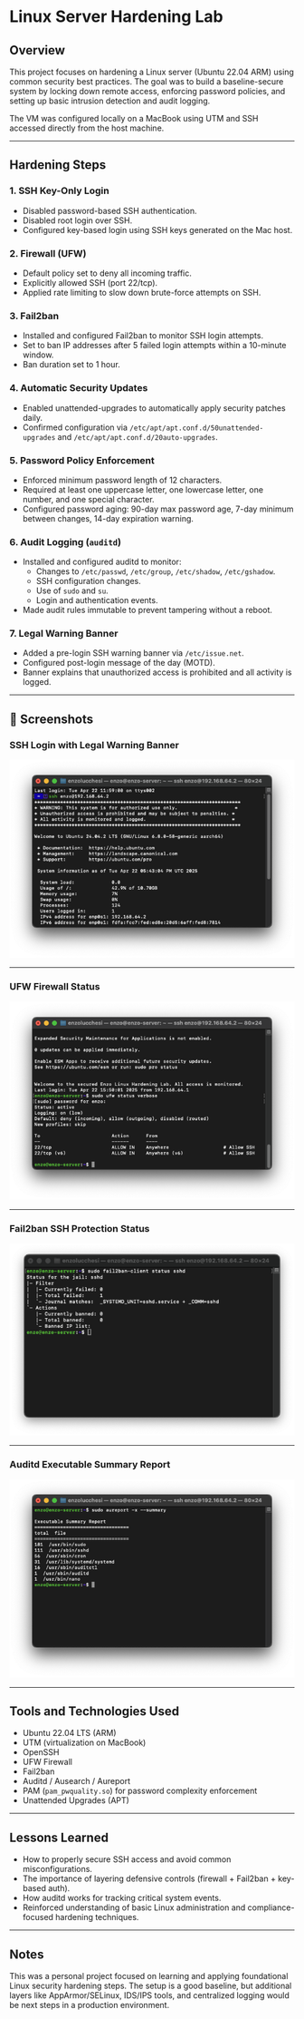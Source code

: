 # Linux Server Hardening Lab

## Overview
This project focuses on hardening a Linux server (Ubuntu 22.04 ARM) using common security best practices. The goal was to build a baseline-secure system by locking down remote access, enforcing password policies, and setting up basic intrusion detection and audit logging.

The VM was configured locally on a MacBook using UTM and SSH accessed directly from the host machine.

---

## Hardening Steps

### 1. SSH Key-Only Login
- Disabled password-based SSH authentication.
- Disabled root login over SSH.
- Configured key-based login using SSH keys generated on the Mac host.

### 2. Firewall (UFW)
- Default policy set to deny all incoming traffic.
- Explicitly allowed SSH (port 22/tcp).
- Applied rate limiting to slow down brute-force attempts on SSH.

### 3. Fail2ban
- Installed and configured Fail2ban to monitor SSH login attempts.
- Set to ban IP addresses after 5 failed login attempts within a 10-minute window.
- Ban duration set to 1 hour.

### 4. Automatic Security Updates
- Enabled unattended-upgrades to automatically apply security patches daily.
- Confirmed configuration via `/etc/apt/apt.conf.d/50unattended-upgrades` and `/etc/apt/apt.conf.d/20auto-upgrades`.

### 5. Password Policy Enforcement
- Enforced minimum password length of 12 characters.
- Required at least one uppercase letter, one lowercase letter, one number, and one special character.
- Configured password aging: 90-day max password age, 7-day minimum between changes, 14-day expiration warning.

### 6. Audit Logging (`auditd`)
- Installed and configured auditd to monitor:
  - Changes to `/etc/passwd`, `/etc/group`, `/etc/shadow`, `/etc/gshadow`.
  - SSH configuration changes.
  - Use of `sudo` and `su`.
  - Login and authentication events.
- Made audit rules immutable to prevent tampering without a reboot.

### 7. Legal Warning Banner
- Added a pre-login SSH warning banner via `/etc/issue.net`.
- Configured post-login message of the day (MOTD).
- Banner explains that unauthorized access is prohibited and all activity is logged.

---
## 📸 Screenshots

### SSH Login with Legal Warning Banner
![SSH login with banner](screenshots/ssh-login-banner.png)

---

### UFW Firewall Status
![UFW firewall status](screenshots/ufw-status.png)

---

### Fail2ban SSH Protection Status
![Fail2ban SSH status](screenshots/fail2ban-status.png)

---

### Auditd Executable Summary Report
![Audit report summary](screenshots/auditd-exec-summary.png)

---

## Tools and Technologies Used
- Ubuntu 22.04 LTS (ARM)
- UTM (virtualization on MacBook)
- OpenSSH
- UFW Firewall
- Fail2ban
- Auditd / Ausearch / Aureport
- PAM (`pam_pwquality.so`) for password complexity enforcement
- Unattended Upgrades (APT)

---

## Lessons Learned
- How to properly secure SSH access and avoid common misconfigurations.
- The importance of layering defensive controls (firewall + Fail2ban + key-based auth).
- How auditd works for tracking critical system events.
- Reinforced understanding of basic Linux administration and compliance-focused hardening techniques.

---

## Notes
This was a personal project focused on learning and applying foundational Linux security hardening steps. The setup is a good baseline, but additional layers like AppArmor/SELinux, IDS/IPS tools, and centralized logging would be next steps in a production environment.
